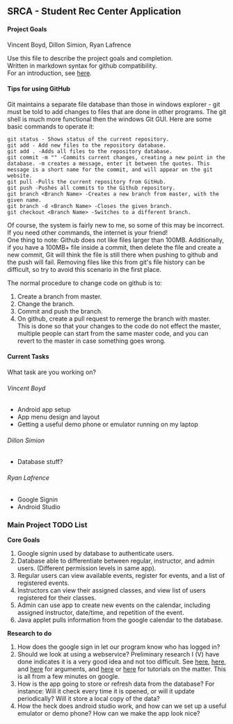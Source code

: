## SRCA - Student Rec Center Application
#### Project Goals

Vincent Boyd, Dillon Simion, Ryan Lafrence

Use this file to describe the project goals and completion.  
Written in markdown syntax for github compatibility.  
For an introduction, see [here](https://help.github.com/articles/basic-writing-and-formatting-syntax/).  

#### Tips for using GitHub

Git maintains a separate file database than those in windows explorer - git must be told to add changes to files that are done in other programs.
The git shell is much more functional then the windows Git GUI. 
Here are some basic commands to operate it:
```
git status - Shows status of the current repository.
git add - Add new files to the repository database.
git add . -Adds all files to the repository database.
git commit -m "" -Commits current changes, creating a new point in the database. -m creates a message, enter it between the quotes. This message is a short name for the commit, and will appear on the git website.
git pull -Pulls the current repository from GitHub.
git push -Pushes all commits to the Github repository.
git branch <Branch Name> -Creates a new branch from master, with the given name.
git branch -d <Branch Name> -Closes the given branch.
git checkout <Branch Name> -Switches to a different branch.
```
Of course, the system is fairly new to me, so some of this may be incorrect. If you need other commands, the internet is your friend!  
One thing to note: Github does not like files larger than 100MB. Additionally, if you have a 100MB+ file inside a commit, then delete the file and create a new commit, Git will think the file is still there when pushing to github and the push will fail.
Removing files like this from git's file history can be difficult, so try to avoid this scenario in the first place.

The normal procedure to change code on github is to:
1. Create a branch from master.
2. Change the branch.
3. Commit and push the branch.
4. On github, create a pull request to remerge the branch with master.  
This is done so that your changes to the code do not effect the master, multiple people can start from the same master code, and you can revert to the master in case something goes wrong.

#### Current Tasks
What task are you working on?

###### Vincent Boyd
* Android app setup
* App menu design and layout
* Getting a useful demo phone or emulator running on my laptop

###### Dillon Simion
* Database stuff?

###### Ryan Lafrence
* Google Signin
* Android Studio

### Main Project TODO List

**Core Goals**
1. Google signin used by database to authenticate users.
2. Database able to differentiate between regular, instructor, and admin users. (Different permission levels in same app).
3. Regular users can view available events, register for events, and a list of registered events.
4. Instructors can view their assigned classes, and view list of users registered for their classes.
5. Admin can use app to create new events on the calendar, including assigned instructor, date/time, and repetition of the event.
6. Java applet pulls information from the google calendar to the database.

**Research to do**
1. How does the google sign in let our program know who has logged in?
2. Should we look at using a webservice? Preliminary research I (V) have done indicates it is a very good idea and not too difficult. See [here](http://programmers.stackexchange.com/questions/170463/why-to-use-web-services-instead-of-direct-access-to-a-relational-database-for-an), [here](http://stackoverflow.com/questions/2142070/why-should-a-developer-use-web-services-instead-of-direct-connections-to-a-db), and [here](http://www.agiledata.org/essays/implementationStrategies.html) for arguments, and [here](http://android-devblog.blogspot.in/2010/06/soap-on-android.html) or [here](http://www.codeproject.com/Articles/267023/Send-and-receive-json-between-android-and-php) for tutorials on the matter. This is all from a few minutes on google.
3. How is the app going to store or refresh data from the database? For instance: Will it check every time it is opened, or will it update periodically? Will it store a local copy of the data?
4. How the heck does android studio work, and how can we set up a useful emulator or demo phone? How can we make the app look nice?

